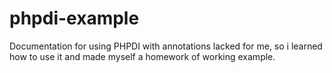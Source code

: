 # phpdi-example

Documentation for using PHPDI with annotations lacked for me, so i learned how to use it and made myself a homework of working example.